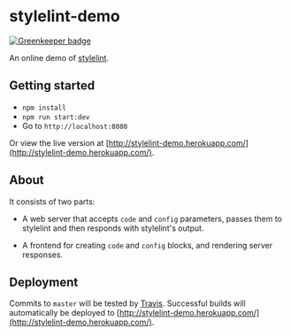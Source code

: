 # stylelint-demo

[![Greenkeeper badge](https://badges.greenkeeper.io/stylelint/stylelint-demo.svg)](https://greenkeeper.io/)

An online demo of [stylelint](https://github.com/stylelint/stylelint).

## Getting started

-   `npm install`
-   `npm run start:dev`
-   Go to `http://localhost:8080`

Or view the live version at [http://stylelint-demo.herokuapp.com/](http://stylelint-demo.herokuapp.com/).

## About

It consists of two parts:

-   A web server that accepts `code` and `config` parameters, passes them to stylelint and then responds with stylelint's output.

-   A frontend for creating `code` and `config` blocks, and rendering server responses.

## Deployment

Commits to `master` will be tested by [Travis](https://travis-ci.org/stylelint/stylelint-demo). Successful builds will automatically be deployed to [http://stylelint-demo.herokuapp.com/](http://stylelint-demo.herokuapp.com/).

